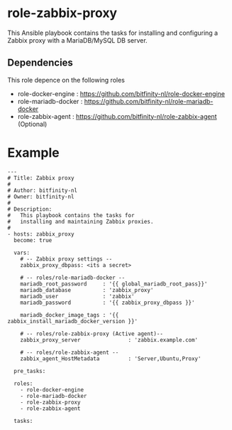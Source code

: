 # role-zabbix-proxy
This Ansible playbook contains the tasks for installing and configuring a Zabbix proxy with a MariaDB/MySQL DB server.

## Dependencies
This role depence on the following roles
- role-docker-engine   : https://github.com/bitfinity-nl/role-docker-engine
- role-mariadb-docker  : https://github.com/bitfinity-nl/role-mariadb-docker
- role-zabbix-agent    : https://github.com/bitfinity-nl/role-zabbix-agent (Optional)

# Example
```
---
# Title: Zabbix proxy
#
# Author: bitfinity-nl
# Owner: bitfinity-nl
# 
# Description:
#   This playbook contains the tasks for
#   installing and maintaining Zabbix proxies.
#
- hosts: zabbix_proxy
  become: true

  vars:
    # -- Zabbix proxy settings --
    zabbix_proxy_dbpass: <its a secret>

    # -- roles/role-mariadb-docker --
    mariadb_root_password     : '{{ global_mariadb_root_pass}}'
    mariadb_database          : 'zabbix_proxy'
    mariadb_user              : 'zabbix'
    mariadb_password          : '{{ zabbix_proxy_dbpass }}'
    
    mariadb_docker_image_tags : '{{ zabbix_install_mariadb_docker_version }}'

    # -- roles/role-zabbix-proxy (Active agent)--
    zabbix_proxy_server               : 'zabbix.example.com'
    
    # -- roles/role-zabbix-agent --
    zabbix_agent_HostMetadata         : 'Server,Ubuntu,Proxy'

  pre_tasks:

  roles:
    - role-docker-engine
    - role-mariadb-docker
    - role-zabbix-proxy
    - role-zabbix-agent

  tasks:
```


